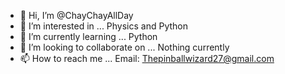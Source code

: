 - 👋 Hi, I’m @ChayChayAllDay
- 👀 I’m interested in ... Physics and Python
- 🌱 I’m currently learning ... Python
- 💞️ I’m looking to collaborate on ... Nothing currently
- 📫 How to reach me ... Email: Thepinballwizard27@gmail.com

<!---
ChayChayAllDay/ChayChayAllDay is a ✨ special ✨ repository because its `README.md` (this file) appears on your GitHub profile.
You can click the Preview link to take a look at your changes.
--->
